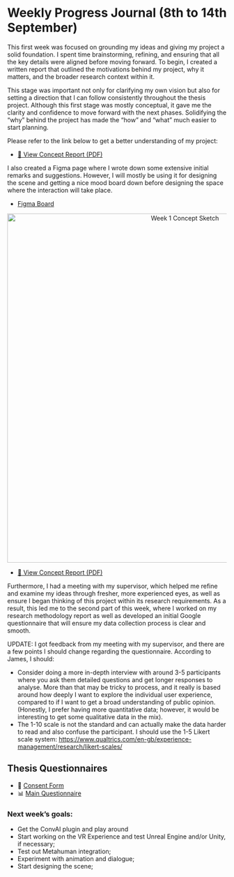 # Weekly Progress Journal (8th to 14th September)

This first week was focused on grounding my ideas and giving my project a solid foundation. I spent time brainstorming, refining, and ensuring that all the key details were aligned before moving forward. To begin, I created a written report that outlined the motivations behind my project, why it matters, and the broader research context within it.

This stage was important not only for clarifying my own vision but also for setting a direction that I can follow consistently throughout the thesis project. Although this first stage was mostly conceptual, it gave me the clarity and confidence to move forward with the next phases. Solidifying the “why” behind the project has made the “how” and “what” much easier to start planning. 

Please refer to the link below to get a better understanding of my project:                         


- [📄 View Concept Report (PDF)](docs/concept_proposal.pdf)

I also created a Figma page where I wrote down some extensive initial remarks and suggestions. However, I will mostly be using it for designing the scene and getting a nice mood board down before designing the space where the interaction will take place.


- [Figma Board](https://www.figma.com/file/X7FC46d2gHWVEdH6EWzmwG?node-id=0-1&p=f&t=lgs7vwo272g2pfJP-0&type=whiteboard)

<p align="center">
  <img src="docs/figma_board1.jpg" alt="Week 1 Concept Sketch" width="800"/>
</p>

- [📄 View Concept Report (PDF)](docs/research_proposal.pdf)

 
Furthermore, I had a meeting with my supervisor, which helped me refine and examine my ideas through fresher, more experienced eyes, as well as ensure I began thinking of this project within its research requirements. As a result, this led me to the second part of this week, where I worked on my research methodology report as well as developed an initial Google questionnaire that will ensure my data collection process is clear and smooth.

UPDATE:
I got feedback from my meeting with my supervisor, and there are a few points I should change regarding the questionnaire. According to James, I should:

- Consider doing a more in-depth interview with around 3-5 participants where you ask them detailed questions and get longer responses to analyse. More than that may be tricky to process, and it really is based around how deeply I want to explore the individual user experience, compared to if I want to get a broad understanding of public opinion. (Honestly, I prefer having more quantitative data; however, it would be interesting to get some qualitative data in the mix).
- The 1-10 scale is not the standard and can actually make the data harder to read and also confuse the participant. I should use the 1-5 Likert scale system: https://www.qualtrics.com/en-gb/experience-management/research/likert-scales/



## Thesis Questionnaires  

- 📝 [Consent Form](https://docs.google.com/forms/d/e/1FAIpQLSeF-KTCx2Tc5yYaXuiM67idHnl1D5Z7p0vc7gNymPJwgEKwHw/viewform?usp=header)  
- 📊 [Main Questionnaire](https://docs.google.com/forms/d/e/1FAIpQLSczgsNRIIirIPHzqRdnYx0ATXoVn73GgFCdxs9u0vMVlYnWZA/viewform?usp=header)  


### Next week’s goals:

- Get the ConvAI plugin and play around
- Start working on the VR Experience and test Unreal Engine and/or Unity, if necessary;
- Test out Metahuman integration;
- Experiment with animation and dialogue;
- Start designing the scene;
